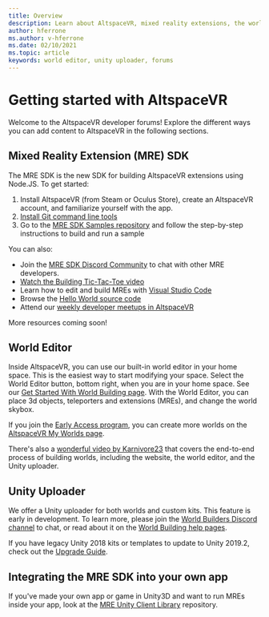 ```yaml
---
title: Overview
description: Learn about AltspaceVR, mixed reality extensions, the world editor, and how to get help during development.
author: hferrone
ms.author: v-hferrone
ms.date: 02/10/2021
ms.topic: article
keywords: world editor, unity uploader, forums
---
```


# Getting started with AltspaceVR

Welcome to the AltspaceVR developer forums! Explore the different ways you can add content to AltspaceVR in the following sections.

## Mixed Reality Extension (MRE) SDK

The MRE SDK is the new SDK for building AltspaceVR extensions using Node.JS. To get started:

1. Install AltspaceVR (from Steam or Oculus Store), create an AltspaceVR account, and familiarize yourself with the app.
2. [Install Git command line tools](https://git-scm.com/book/en/v2/Getting-Started-Installing-Git)
3. Go to the [MRE SDK Samples repository](https://github.com/Microsoft/mixed-reality-extension-sdk-samples) and follow the step-by-step instructions to build and run a sample

You can also:

* Join the [MRE SDK Discord Community](https://discord.com/invite/xyBcQec) to chat with other MRE developers.
* [Watch the Building Tic-Tac-Toe video](https://www.youtube.com/watch?v=DQHrdK9JSXI&ab_channel=AltspaceVR)
* Learn how to edit and build MREs with [Visual Studio Code](https://github.com/Microsoft/mixed-reality-extension-sdk#using-visual-studio-code)
* Browse the [Hello World source code](https://github.com/Microsoft/mixed-reality-extension-sdk-samples/tree/master/samples/hello-world)
* Attend our [weekly developer meetups in AltspaceVR](https://account.altvr.com/channels/sdk)

More resources coming soon!

## World Editor

Inside AltspaceVR, you can use our built-in world editor in your home space. This is the easiest way to start modifying your space. Select the World Editor button, bottom right, when you are in your home space. See our [Get Started With World Building page](../world-building/world-building-getting-started.md). With the World Editor, you can place 3d objects, teleporters and extensions (MREs), and change the world skybox.

If you join the [Early Access program](../world-building/early-access.md), you can create more worlds on the [AltspaceVR My Worlds page](https://account.altvr.com/users/sign_in).

There's also a [wonderful video by Karnivore23](https://www.youtube.com/watch?v=G8xgR3cDMjk&ab_channel=MarkGill) that covers the end-to-end process of building worlds, including the website, the world editor, and the Unity uploader.

## Unity Uploader

We offer a Unity uploader for both worlds and custom kits. This feature is early in development. To learn more, please join the [World Builders Discord channel](https://discord.com/invite/Kp59Frb) to chat, or read about it on the [World Building help pages](../world-building/getting-help.md).

If you have legacy Unity 2018 kits or templates to update to Unity 2019.2, check out the [Upgrade Guide](https://developer.altvr.com/upgrade-2019-2/).

## Integrating the MRE SDK into your own app

If you've made your own app or game in Unity3D and want to run MREs inside your app, look at the [MRE Unity Client Library](https://github.com/Microsoft/mixed-reality-extension-unity) repository.
